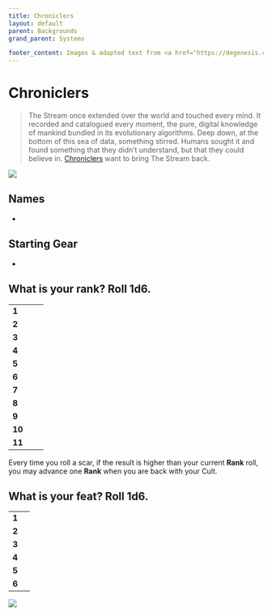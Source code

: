 ```yaml
---
title: Chroniclers
layout: default
parent: Backgrounds
grand_parent: Systems

footer_content: Images & adapted text from <a href="https://degenesis.com/">degenesis.com</a> for private use only. Copyright &copy; 2021 by SIXMOREVODKA.
---
```


# Chroniclers

> The Stream once extended over the world and touched every mind. It recorded and catalogued every moment, the pure, digital knowledge of mankind bundled in its evolutionary algorithms. Deep down, at the bottom of this sea of data, something stirred. Humans sought it and found something that they didn’t understand, but that they could believe in. [Chroniclers](https://degenesis.com/world/cults/chroniclers) want to bring The Stream back.

![](https://a.storyblok.com/f/72501/2715x3840/4154d7a2cf/002-chroniclers-archetype.jpg)

## Names

- 

## Starting Gear

- 

## What is your rank? Roll 1d6.

|        |     |     |
| ------ | --- | --- |
| **1**  |     |     |
| **2**  |     |     |
| **3**  |     |     |
| **4**  |     |     |
| **5**  |     |     |
| **6**  |     |     |
| **7**  |     |     |
| **8**  |     |     |
| **9**  |     |     |
| **10** |     |     |
| **11** |     |     |

Every time you roll a scar, if the result is higher than your current **Rank** roll, you may advance one **Rank** when you are back with your Cult.


## What is your feat? Roll 1d6.

|       |     |
| ----- | --- |
| **1** |     |
| **2** |     |
| **3** |     |
| **4** |     |
| **5** |     |
| **6** |     |

![](https://img2.storyblok.com/3786x1964/filters:quality(90)/f/72501/7000x3633/337a9fc7e7/opener-chroniclers.jpg)

